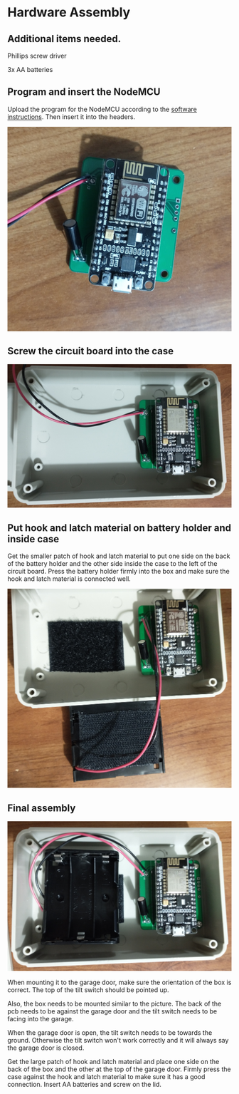 # Hardware Assembly

## Additional items needed.

Phillips screw driver

3x AA batteries

## Program and insert the NodeMCU

Upload the program for the NodeMCU according to the [software instructions](https://github.com/thinklearndo/garagedooropennotifier/blob/main/SoftwareSetup.md). Then insert it into the headers.

![Nodemcu inserted](images/nodemcu_inserted_1.2.jpg)

## Screw the circuit board into the case

![board screwed in](images/mounted_1.2.jpg)

## Put hook and latch material on battery holder and inside case

Get the smaller patch of hook and latch material to put one side on the back of the battery holder and the other side inside the case to the left of the circuit board. Press the battery holder firmly into the box and make sure the hook and latch material is connected well.

![hook and latch on battery holder](images/hooklatch_battery_1.2.jpg)

## Final assembly

![all put together](images/battery_case_in1.2.jpg)

When mounting it to the garage door, make sure the orientation of the box is correct. The top of the tilt switch should be pointed up.

Also, the box needs to be mounted similar to the picture. The back of the pcb needs to be against the garage door and the tilt switch needs to be facing into the garage.

When the garage door is open, the tilt switch needs to be towards the ground. Otherwise the tilt switch won't work correctly and it will always say the garage door is closed.

Get the large patch of hook and latch material and place one side on the back of the box and the other at the top of the garage door. Firmly press the case against the hook and latch material to make sure it has a good connection. Insert AA batteries and screw on the lid.
